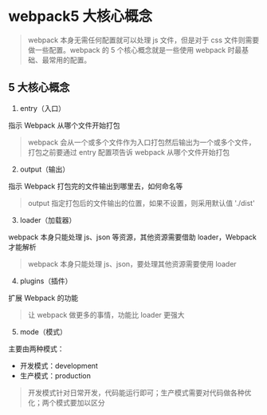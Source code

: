 # webpack5 大核心概念

> webpack 本身无需任何配置就可以处理 js 文件，但是对于 css 文件则需要做一些配置。webpack 的 5 个核心概念就是一些使用 webpack 时最基础、最常用的配置。

## 5 大核心概念

1. entry（入口）

指示 Webpack 从哪个文件开始打包

> webpack 会从一个或多个文件作为入口打包然后输出为一个或多个文件，打包之前要通过 entry 配置项告诉 webpack 从哪个文件开始打包

2. output（输出）

指示 Webpack 打包完的文件输出到哪里去，如何命名等

> output 指定打包后的文件输出的位置，如果不设置，则采用默认值 './dist'

3. loader（加载器）

webpack 本身只能处理 js、json 等资源，其他资源需要借助 loader，Webpack 才能解析

> webpack 本身只能处理 js、json，要处理其他资源需要使用 loader

4. plugins（插件）

扩展 Webpack 的功能

> 让 webpack 做更多的事情，功能比 loader 更强大

5. mode（模式）

主要由两种模式：

* 开发模式：development
* 生产模式：production

> 开发模式针对日常开发，代码能运行即可；生产模式需要对代码做各种优化；两个模式要加以区分

